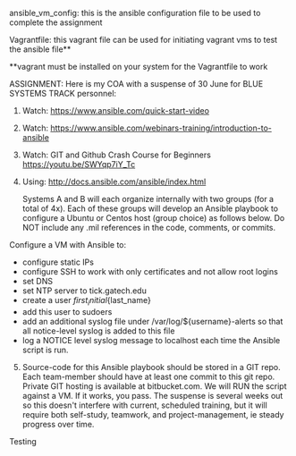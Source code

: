 ansible_vm_config: this is the ansible configuration file to be used to complete the assignment

Vagrantfile: this vagrant file can be used for initiating vagrant vms to test the ansible file**



**vagrant must be installed on your system for the Vagrantfile to work


ASSIGNMENT:
Here is my COA with a suspense of 30 June for BLUE SYSTEMS TRACK personnel:

1. Watch: https://www.ansible.com/quick-start-video
2. Watch: https://www.ansible.com/webinars-training/introduction-to-ansible
3. Watch: GIT and Github Crash Course for Beginners https://youtu.be/SWYqp7iY_Tc
4. Using: http://docs.ansible.com/ansible/index.html

   Systems A and B will each organize internally with two groups (for a total of 4x). Each of these groups will develop an Ansible playbook to configure a Ubuntu or Centos host (group choice) as follows below. Do NOT include any .mil references in the code, comments, or commits.

Configure a VM with Ansible to:
   - configure static IPs
   - configure SSH to work with only certificates and not allow root logins
   - set DNS
   - set NTP server to tick.gatech.edu
   - create a user ${first_initial}${last_name}
   - add this user to sudoers
   - add an additional syslog file under /var/log/${username}-alerts so that all notice-level syslog is added to this file
   - log a NOTICE level syslog message to localhost each time the Ansible script is run.

5. Source-code for this Ansible playbook should be stored in a GIT repo. Each team-member should have at least one commit to this git repo. Private GIT hosting is available at bitbucket.com. We will RUN the script against a VM. If it works, you pass. The suspense is several weeks out so this doesn't interfere with current, scheduled training, but it will require both self-study, teamwork, and project-management, ie steady progress over time.

Testing
